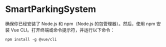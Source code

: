 # SmartParkingSystem

确保你已经安装了 Node.js 和 npm（Node.js 的包管理器）。然后，使用 npm 安装 Vue CLI。打开终端或命令提示符，并运行以下命令：

```shell
npm install -g @vue/cli
```
